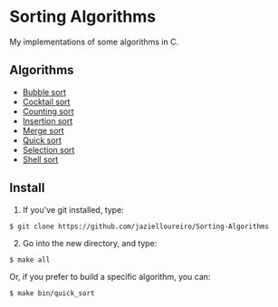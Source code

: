 # Sorting Algorithms

My implementations of some algorithms in C.

## Algorithms

- [Bubble sort](https://github.com/jazielloureiro/Sorting-Algorithms/blob/master/src/bubble_sort.c)
- [Cocktail sort](https://github.com/jazielloureiro/Sorting-Algorithms/blob/master/src/cocktail_sort.c)
- [Counting sort](https://github.com/jazielloureiro/Sorting-Algorithms/blob/master/src/counting_sort.c)
- [Insertion sort](https://github.com/jazielloureiro/Sorting-Algorithms/blob/master/src/insertion_sort.c)
- [Merge sort](https://github.com/jazielloureiro/Sorting-Algorithms/blob/master/src/merge_sort.c)
- [Quick sort](https://github.com/jazielloureiro/Sorting-Algorithms/blob/master/src/quick_sort.c)
- [Selection sort](https://github.com/jazielloureiro/Sorting-Algorithms/blob/master/src/selection_sort.c)
- [Shell sort](https://github.com/jazielloureiro/Sorting-Algorithms/blob/master/src/shell_sort.c)

## Install

1. If you've git installed, type:

`$ git clone https://github.com/jazielloureiro/Sorting-Algorithms`

2. Go into the new directory, and type:

`$ make all`

Or, if you prefer to build a specific algorithm, you can:

`$ make bin/quick_sort`
